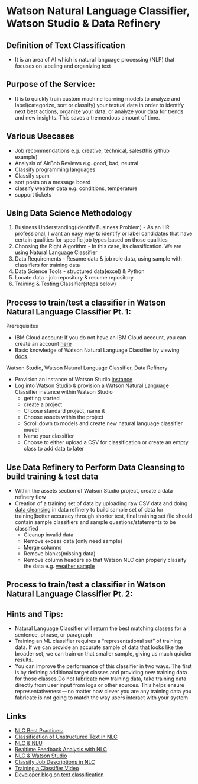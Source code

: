 # Watson Natural Language Classifier, Watson Studio & Data Refinery

## Definition of Text Classification
- It is an area of AI which is natural language processing (NLP) that focuses on labeling and organizing text

## Purpose of the Service:  
- It is to quickly train custom machine learning models to analyze and label(categorize, sort or classify) your textual data in order to identify next best actions, organize your data, or analyze your data for trends and new insights. This saves a tremendous amount of time.

## Various Usecases
- Job recommendations e.g. creative, technical, sales(this github example)
- Analysis of AirBnb Reviews e.g. good, bad, neutral
- Classify programming languages
- Classify spam
- sort posts on a message board 
- classify weather data e.g. conditions, temperature
- support tickets

## Using Data Science Methodology

1. Business Understanding(Identify Business Problem) - As an HR professional, I want an easy way to identify or label candidates that have certain qualities for specific job types based on those qualities
2. Choosing the Right Algorithm - In this case, its classification. We are using Natural Language Classifier
3. Data Requirements - Resume data & job role data, using sample with classifiers for training data
4. Data Science Tools - structured data(excel) & Python
5. Locate data - job repository & resume repository
6. Training & Testing Classifier(steps below)

## Process to train/test a classifier in Watson Natural Language Classifier Pt. 1: 

Prerequisites
- IBM Cloud account: If you do not have an IBM Cloud account, you can create an account [here](https://cloud.ibm.com/)
- Basic knowledge of Watson Natural Language Classifier by viewing [docs](https://cloud.ibm.com/docs/services/natural-language-classifier?topic=natural-language-classifier-natural-language-classifier&cm_mc_uid=08582511162115581306652&cm_mc_sid_50200000=48334731559443154666&cm_mc_sid_52640000=20154341559443154668&programming_language=python#natural-language-classifier).

Watson Studio, Watson Natural Language Classifier, Data Refinery
- Provision an instance of Watson Studio [instance](https://cloud.ibm.com/catalog/services/watson-studio)
- Log into Watson Studio & provision a Watson Natural Language Classifier instance within Watson Studio
    - getting started
    - create a project
    - Choose standard project, name it
    - Choose assets within the project
    - Scroll down to models and create new natural language classifier model
    - Name your classifier 
    - Choose to either upload a CSV for classification or create an empty class to add data to later
    
 ## Use Data Refinery to Perform Data Cleansing to build training & test data
- Within the assets section of Watson Studio project, create a data refinery flow
- Creation of a training set of data by uploading raw CSV data and doing [data cleansing](https://dataplatform.cloud.ibm.com/docs/content/wsj/refinery/refining_data.html#refine) in data refinery  to build 
  sample set of data for training(better accuracy through shorter test, final training set file should contain sample 
  classifiers and sample questions/statements to be classified
    - Cleanup invalid data
    - Remove excess data (only need sample)
    - Merge columns
    - Remove blanks(missing data)
    - Remove column headers so that Watson NLC can properly classify the data e.g. [weather sample](https://github.com/bmguillo/watsonnaturallanguageclassifier_hrjobrecommendations/blob/master/weather_data_train.csv)
       

## Process to train/test a classifier in Watson Natural Language Classifier Pt. 2: 
     
     
     
     
## Hints and Tips:
- Natural Language Classifier will return the best matching classes for a sentence, phrase, or paragraph
- Training an ML classifier requires a “representational set” of training data. If we can provide an accurate sample of data that looks like the broader set, we can train on that smaller sample, giving us much quicker results.
- You can improve the performance of this classifier in two ways. The first is by defining additional target classes and providing new training data for those classes.Do not fabricate new training data, take training data directly from user input from logs or other sources. This helps ensure representativeness — no matter how clever you are any training data you fabricate is not going to match the way users interact with your system

## Links
- [NLC Best Practices:](https://medium.com/ibm-watson/watson-natural-language-classifier-fb66206be6de)
- [Classification of Unstructured Text in NLC](https://medium.com/ibm-watson/cognitive-classification-of-text-and-what-it-can-do-for-you-514378af1e08)
- [NLC & NLU](https://medium.com/@AlexAlBasosi/cognitive-workshop-series-natural-language-classifier-and-natural-language-understanding-898db567f188)
- [Realtime Feedback Analysis with NLC](https://medium.com/@shyampurk/realtime-customer-feedback-analysis-with-ibm-watson-natural-language-classifier-cc411593ae4d)
- [NLC & Watson Studio](https://medium.com/@shyampurk/realtime-customer-feedback-analysis-with-ibm-watson-natural-language-classifier-cc411593ae4d)
- [Classify Job Descriptions in NLC](https://medium.com/ibm-watson/classify-job-descriptions-with-watson-natural-language-classifier-fca735ff2f3c)
- [Training a Classifier Video](https://developer.ibm.com/videos/create-and-train-a-classifier-for-watsons-natural-language-classifier-service/)
- [Developer blog on text classification](https://developer.ibm.com/blogs/getting-started-with-text-classification/)






